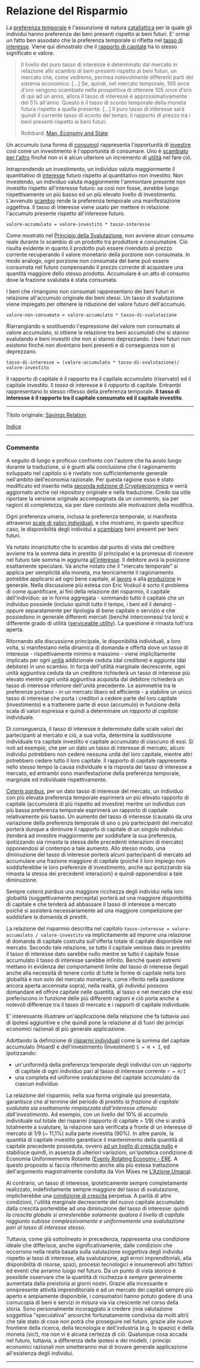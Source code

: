 # Relazione del Risparmio



La [preferenza temporale](ch085-time-preference-fallacy.md) è l'assunzione di natura [catallattica](https://en.wikipedia.org/wiki/Catallactics) per la quale gli individui hanno preferenza dei beni presenti rispetto ai beni futuri. E' ormai un fatto ben assodato che la preferenza temporale si rifletta nel [tasso di interesse](ch101-glossary.md#interesse). Viene qui dimostrato che il [rapporto di capitale](https://en.wikipedia.org/wiki/Capital_requirement) ha lo stesso significato e valore.

> Il livello del puro tasso di interesse è determinato dal mercato in relazione allo scambio di beni presenti rispetto ai beni futuri, un mercato che, come vedremo, permea notevolmente differenti parti del sistema economico. [...] Se, quindi, nel mercato temporale, 100 once d'oro vengono scambiate nella prospettiva di ottenere 105 once d'oro di qui ad un anno, allora il tasso di interesse è approssimativamente del 5% all'anno. Questo è il tasso di sconto temporale della moneta futura rispetto a quella presente. [...] Il puro tasso di interesse sarà quindi il corrente tasso di sconto del tempo, il rapporto di prezzo tra i beni presenti rispetto ai beni futuri.
>
> Rothbard: [Man, Economy and State](https://mises.org/library/man-economy-and-state-power-and-market/html/p/989).

Un accumulo (una forma di [consumo](ch092-speculative-consumption.md)) rappresenta l'opportunità di [investire](ch101-glossary.md#dare-in-prestito---investire) così come un investimento è l'opportunità di consumare. Uno è [scambiato per l'altro](https://mises.org/library/man-economy-and-state-power-and-market/html/p/990) finché non vi è alcun ulteriore un incremento di [utilità](ch101-glossary.md#utilità) nel fare ciò.

Intraprendendo un investimento, un individuo valuta maggiormente il quantitativo di [interesse](ch101-glossary.md#interesse) futuro rispetto al quantitativo non investito. Non investendo, un individuo valuta maggiormente l'ammontare presente non investito rispetto all'interesse futuro: se così non fosse, avrebbe luogo rispettivamente un più basso ed un più elevato livello di investimento. L'avvenuto [scambio](ch101-glossary.md#scambio) rende la preferenza temporale una manifestazione oggettiva. Il tasso di interesse viene usato per mettere in relazione l'accumulo presente rispetto all'interesse futuro.

```
valore-accumulato = valore-investito * tasso-interesse
```

Come mostrato nel [Principio della Svalutazione](ch011-depreciation-principle.md), non avviene alcun consumo reale durante lo scambio di un prodotto tra produttore e consumatore. Ciò risulta evidente in quanto il prodotto può essere rivenduto al prezzo corrente recuperando il valore monetario della porzione non consumata. In modo analogo, ogni porzione non consumata del bene può essere consumata nel futuro compensando il prezzo corrente di acquistare una quantità maggiore dello stesso prodotto. Accumulare è un atto di consumo dove la frazione svalutata è stata consumata.

I beni che rimangono non consumati rappresentano dei beni futuri in relazione all'accumulo originale dei beni stessi. Un tasso di svalutazione viene impiegato per ottenere la riduzione del valore futuro dell'accumulo.

```
valore-non-consumato = valore-accumulato * tasso-di-svalutazione
```

Riarrangiando e sostituendo l'espressione del valore non consumato al valore accumulato, si ottiene la relazione tra beni accumulati che si stanno svalutando e beni investiti che non si stanno deprezzando. I beni futuri non esistono finché non diventano beni presenti e di conseguenza non si deprezzano.

  ```
tasso-di-interesse = (valore-accumulato * tasso-di-svalutazione)/ valore-investito
  ```
Il rapporto di capitale è il rapporto tra il capitale accumulato (riservato) ed il capitale investito. Il _tasso_ di interesse è il _rapporto_ di capitale. Entrambi rappresentano lo stesso riflesso della preferenza temporale. **Il tasso di interesse è il rapporto tra il capitale consumato ed il capitale investito**.

---

Titolo originale: [Savings Relation](https://github.com/libbitcoin/libbitcoin-system/wiki/Savings-Relation)

[Indice](/README.md)

---

### Commento

A seguito di lungo e proficuo confronto con l'autore che ha avuto luogo durante la traduzione, si è giunti alla conclusione che il ragionamento sviluppato nel capitolo si è rivelato non sufficientemente generale nell'ambito dell'economia razionale. Per questa ragione esso è stato modificato ed inserito nella [seconda edizione di Cryptoeconomics](https://twitter.com/evoskuil/status/1356279556924080128) e verrà aggiornato anche nel repository originale e nella traduzione. Credo sia utile riportare la versione originale accompagnata da un commento, sia per ragioni di completezza, sia per dare contesto alle motivazioni della modifica.

Ogni preferenza umana, inclusa la preferenza temporale, si manifesta attraverso [scale di valori individuali](https://mises.org/library/man-economy-and-state-power-and-market/html/p/990), e che mostrano, in questo specifico caso, le disponibilità degli individui a [scambiare](ch101-glossary.md#scambio) beni presenti per beni futuri. 

Va notato innanzitutto che lo scambio dal punto di vista del creditore avviene tra la somma data in prestito (il principale) e la promessa di ricevere nel futuro tale somma in aggiunta [all'interesse](ch101-glossary.md#interesse). Il debitore avrà la posizione esattamente speculare. Va anche notato che il  "mercato temporale" si applica per semplicità alla moneta, ma teoricamente il ragionamento potrebbe applicarsi ad ogni bene capitale, al [lavoro](ch008-labor-and-leisure.md) e alla [produzione](ch007-production-and-consumption.md) in generale. Nella discussione più estesa con Eric Voskuil è sorto il problema di come quantificare, ai fini della relazione del risparmio, il capitale dell'individuo: se in forma aggregata - sommando tutto il capitale che un individuo possiede (incluso quindi tutto il tempo, i beni ed il denaro) - oppure separatamente per tipologia di bene capitale o servizio e che possiedono in generale differenti mercati (benché interconnessi tra loro) e differente grado di utilità ([serviceable utility](https://mises.org/library/man-economy-and-state-power-and-market/html/p/856)). La questione è rimasta tutt'ora aperta.

Ritornando alla discussione principale, le disponibilità individuali, a loro volta, si manifestano nella dinamica di domanda e offerta dove un tasso di interesse - rispettivamente minimo e massimo - viene implicitamente implicato per ogni [unità](ch101-glossary.md#unità) addizionale ceduta (dal creditore) e aggiunta (dal debitore) in uno scambio. In forza dell'utilità marginale decrescente, ogni unità aggiuntiva ceduta da un creditore richiederà un tasso di interesse più elevato mentre ogni unità aggiuntiva acquisita dal debitore richiederà un tasso di interesse inferiore dell'unità precedente. Le asimmetrie tra le preferenze portano - in un mercato libero ed efficiente - a stabilire un unico tasso di interesse che porta i creditori a cedere parte del loro capitale (investimento) e a trattenere parte di esso (accumulo) in funzione della scala di valori espressa e quindi a determinare un _rapporto di capitale_ individuale.

Di conseguenza, il tasso di interesse è determinato dalle scale valori dei partecipanti al mercato e ciò, a sua volta, determina la suddivisione individuale tra capitale investito e capitale accumulato di ciascuno di essi. Si noti ad esempio, che per un dato un tasso di interesse di mercato, alcuni individui potrebbero non cedere nessuna unità del loro capitale, mentre altri potrebbero cedere tutto il loro capitale. Il rapporto di capitale rappresenta nello stesso tempo la causa individuale e la risposta del tasso di interesse a mercato, ed entrambi sono manifestazione della preferenza temporale, marginale ed individuale rispettivamente.

[_Ceteris paribus_](https://it.wikipedia.org/wiki/Ceteris_paribus), per un dato tasso di interesse del mercato, un individuo con più elevata preferenza temporale esprimerà un più elevato rapporto di capitale (accumulerà di più rispetto ad investire) mentre un individuo con più bassa preferenza temporale esprimerà un rapporto di capitale relativamente più basso. Un aumento del tasso di interesse (causato da una variazione della preferenza temporale di uno o più partecipanti del mercato) porterà dunque a diminuire il rapporto di capitale di un singolo individuo (tenderà ad investire maggiormente per soddisfare la sua preferenza, ipotizzando sia rimasta la stessa delle precedenti interazioni di mercato) opponendosi al contempo a tale aumento. Allo stesso modo, una diminuzione del tasso di interesse porterà alcuni partecipanti di mercato ad accumulare una frazione maggiore di capitale (poiché il loro impiego non soddisferebbe le loro preferenze di investimento, anche qui ipotizzando sia rimasta la stessa dei precedenti interazioni) e quindi opponendosi a tale diminuzione. 

Sempre _ceteris paribus_ una maggiore ricchezza degli individui nella loro globalità (soggettivamente percepita) porterà ad una maggiore disponibilità di capitale e che tenderà ad abbassare il tasso di interesse a mercato poiché si assisterà necessariamente ad una maggiore competizione per soddisfare la domanda di prestiti. 

La relazione del risparmio descritta nel capitolo `tasso-interesse = valore-accumulato / valore-investito`  va implicitamente ad imporre una relazione di domanda di capitale costruita sull'offerta totale di capitale disponibile nel mercato. Secondo tale relazione, se tutto il capitale venisse dato in prestito il tasso di interesse dato sarebbe nullo mentre se tutto il capitale fosse accumulato il tasso di interesse sarebbe infinito. Benché questi estremi mettano in evidenza dei comportamenti limite del tasso di interesse (legati anche alla necessità di tenere conto di tutte le forme di capitale nella loro globalità e non solo del mercato monetario, come riferito nella questione ancora aperta accennata sopra), nella realtà, gli individui possono domandare ed offrire capitale nelle quantità, al tasso e nel mercato che essi preferiscono in funzione delle più differenti ragioni e ciò porta anche a notevoli differenze tra il tasso di mercato e i rapporti di capitale individuale.

E' interessante illustrare un'applicazione della relazione che fa tuttavia uso di ipotesi aggiuntive e che quindi pone la relazione al di fuori dei principi economici razionali di più generale applicazione. 

Adottando la definizione di [risparmi individuali](ch092-speculative-consumption.md) come la somma del capitale accumulato (Hoard) e dell'investimento (Investment) `S = H + I`, ed ipotizzando:

* un'uniformità della preferenza temporale degli individui con un rapporto di capitale di ogni individuo pari al tasso di interesse corrente `r = H/I` 
* una completa ed uniforme svalutazione del capitale accumulato da ciascun individuo 

La relazione del risparmio, nella sua forma originale qui presentata, garantisce che al termine del periodo di prestito _la frazione di capitale svalutata sia esattamente rimpiazzata dall'interesse ottenuto dall'investimento_. Ad esempio, con un livello del 10% di accumulo individuale sul totale dei risparmi (rapporto di capitale = 1/9) che si andrà totalmente a svalutare, la relazione sarà verificata a fronte di un interesse di mercato di 1/9 (~ 11,1%) sulla parte investita (90%). In altre parole, la quantità di capitale investito garantisce il mantenimento della quantità di capitale precedente posseduta, ovvero [ad un livello di crescita nullo](ch011-depreciation-principle.md) e stabilisce quindi, in assenza di ulteriori variazioni, un'ipotetica condizione di Economia Uniformemente Rotante ([Evenly Rotating Economy - ERE](https://wiki.mises.org/wiki/Equilibrium). A questo proposito si faccia riferimento anche alla più estesa trattazione dell'argomento magistralmente condotta da Von Mises ne [L'Azione Umana](https://mises.org/library/human-action-0/html/pp/796)). 

Al contrario, un tasso di interesse, ipoteticamente sempre completamente realizzato, indefinitamente sempre maggiore del tasso di svalutazione, implicherebbe una [condizione di crescita](ch011-depreciation-principle.md) perpetua. A parità di altre condizioni, l'utilità marginale decrescente del nuovo capitale accumulato dalla crescita porterebbe ad una diminuzione del tasso di interesse: quindi *la crescita globale si arresterebbe solamente qualora il livello di capitale raggiunto subisse complessivamente e uniformemente una svalutazione pari al tasso di interesse stesso*. 

Tuttavia, come già sottolineato in precedenza, rappresenta una condizione ideale che differisce, anche significativamente, dalle condizioni che occorrono nella realtà basata sulla valutazione soggettiva degli individui rispetto ai tassi di interesse, alla svalutazione, agli errori imprenditoriali, alla disponibilità di risorse, spazi, processi tecnologici e innumerevoli altri fattori ed eventi che avranno luogo nel futuro. Da un punto di vista storico è possibile osservare che la quantità di ricchezza è sempre generalmente aumentata dalla preistoria ai giorni nostri. Grazie alla incessante e onnipresente attività imprenditoriale e ad un mercato dei capitali sempre più aperto e ampiamente disponibile, i consumatori hanno potuto godere di una cornucopia di beni e servizi in misura via via crescente nel corso della storia. Sono personalmente incoraggiato a credere (mia valutazione soggettiva "speculativa" ancorché fortunatamente condivisa da molti altri) che tale stato di cose non potrà che proseguire nel futuro, grazie alle nuove frontiere della ricerca, della tecnologia e dell'industria (e.g. lo spazio) e della moneta (sic!), ma non vi è alcuna certezza di ciò. Qualunque cosa accada nel futuro, tuttavia, a differenza delle ipotesi e dei modelli, i principi economici razionali non smetteranno mai di trovare generale applicazione all'esistenza degli individui.

---

